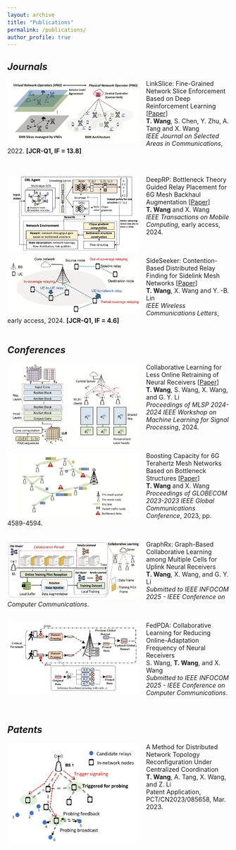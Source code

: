 ```yaml
---
layout: archive
title: "Publications"
permalink: /publications/
author_profile: true
---
```


## *Journals*
<!-- linkslice -->
<img align="left" width="300" src="/images/linkslice.png" style="margin-right: 15px" /> 

LinkSlice: Fine-Grained Network Slice Enforcement Based on Deep Reinforcement Learning [[Paper](https://ieeexplore.ieee.org/stamp/stamp.jsp?tp=&arnumber=9791425)] \
 **T. Wang**, S. Chen, Y. Zhu, A. Tang and X. Wang \
    *IEEE Journal on Selected Areas in Communications*, 2022. **[JCR-Q1, IF = 13.8]**<br>
<br>
<br>


<!-- deeprp -->
<img align="left" width="300" src="/images/deeprp.png" style="margin-right: 15px" /> 

DeepRP: Bottleneck Theory Guided Relay Placement for 6G Mesh Backhaul Augmentation  [[Paper](/files/TMC_DeepRP_Camera_Ready.pdf)]\
 **T. Wang** and X. Wang \
    *IEEE Transactions on Mobile Computing*, early access, 2024.<br>
<br>
<br>


<!-- sideseeker -->
<img align="left" width="300" src="/images/sideseeker.png" style="margin-right: 15px" /> 

SideSeeker: Contention-Based Distributed Relay Finding for Sidelink Mesh Networks [[Paper](https://ieeexplore.ieee.org/stamp/stamp.jsp?tp=&arnumber=10643156)] \
 **T. Wang**, X. Wang and Y. -B. Lin \
    *IEEE Wireless Communications Letters*, early access, 2024. **[JCR-Q1, IF = 4.6]**<br>
<br>

## *Conferences*
<!-- pfedrx -->
<img align="left" width="300" src="/images/pfedrx.png" style="margin-right: 15px" /> 

Collaborative Learning for Less Online Retraining of Neural Receivers  [[Paper](/files/pFedRx.pdf)] \
 **T. Wang**, S. Wang, X. Wang, and G. Y. Li \
    *Proceedings of MLSP 2024-2024 IEEE Workshop on Machine Learning for Signal Processing*, 2024.<br>
<br>
<br>


<!-- gc23 -->
<img align="left" width="300" src="/images/gc23.png" style="margin-right: 15px" /> 

Boosting Capacity for 6G Terahertz Mesh Networks Based on Bottleneck Structures [[Paper](https://ieeexplore.ieee.org/stamp/stamp.jsp?arnumber=10436964)]\
 **T. Wang** and X. Wang \
    *Proceedings of GLOBECOM 2023-2023 IEEE Global Communications Conference*, 2023, pp. 4589-4594.<br>
<br>

<!-- graphrx -->
<img align="left" width="300" src="/images/graphrx.png" style="margin-right: 15px" /> 

GraphRx: Graph-Based Collaborative Learning among Multiple Cells for Uplink Neural Receivers \
 **T. Wang**, X. Wang, and G. Y. Li \
    *Submitted to IEEE INFOCOM 2025 - IEEE Conference on Computer Communications*. <br>
<br>

<!-- fedpda -->
<img align="left" width="300" src="/images/fedpda.png" style="margin-right: 15px" /> 

FedPDA: Collaborative Learning for Reducing Online-Adaptation Frequency of Neural Receivers \
 S. Wang, **T. Wang**, and X. Wang \
    *Submitted to IEEE INFOCOM 2025 - IEEE Conference on Computer Communications*. <br>
<br>
<br>

## *Patents*
<!-- sideprobe -->
<img align="left" width="300" src="/images/sideprobe.png" style="margin-right: 15px" /> 

A Method for Distributed Network Topology Reconfiguration Under Centralized Coordination \
 **T. Wang**, A. Tang, X. Wang, and Z. Li \
    Patent Application, PCT/CN2023/085658, Mar. 2023. <br>
<br>
<br>

